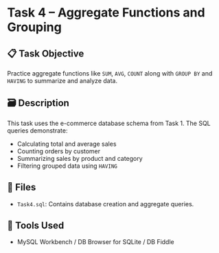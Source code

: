 # Task 4 – Aggregate Functions and Grouping

## 📋 Task Objective
Practice aggregate functions like `SUM`, `AVG`, `COUNT` along with `GROUP BY` and `HAVING` to summarize and analyze data.

## 🗃️ Description
This task uses the e-commerce database schema from Task 1. The SQL queries demonstrate:

- Calculating total and average sales
- Counting orders by customer
- Summarizing sales by product and category
- Filtering grouped data using `HAVING`

## 🚀 Files
- `Task4.sql`: Contains database creation and aggregate queries.

## 🔧 Tools Used
- MySQL Workbench / DB Browser for SQLite / DB Fiddle


